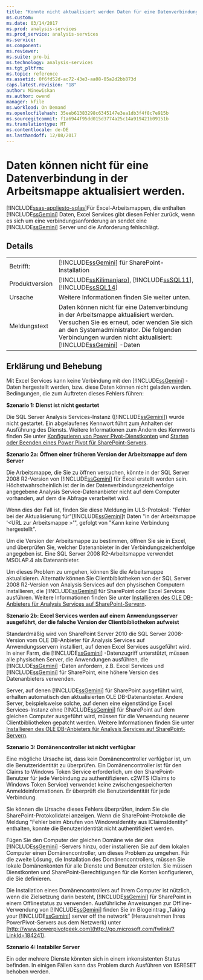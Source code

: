 ```yaml
---
title: "Konnte nicht aktualisiert werden Daten für eine Datenverbindung in der Arbeitsmappe | Microsoft Docs"
ms.custom: 
ms.date: 03/14/2017
ms.prod: analysis-services
ms.prod_service: analysis-services
ms.service: 
ms.component: 
ms.reviewer: 
ms.suite: pro-bi
ms.technology: analysis-services
ms.tgt_pltfrm: 
ms.topic: reference
ms.assetid: 0f6fd52d-ac72-43e3-aa08-05a2d2bb873d
caps.latest.revision: "18"
author: Minewiskan
ms.author: owend
manager: kfile
ms.workload: On Demand
ms.openlocfilehash: 35eeb61383298c6345147e3ea1db3f4f8c7e915b
ms.sourcegitcommit: f1a6944f95dd015d3774a25c14a919421b09151b
ms.translationtype: MT
ms.contentlocale: de-DE
ms.lasthandoff: 12/08/2017
---
```

# <a name="unable-to-refresh-data-for-a-data-connection-in-the-workbook"></a>Daten können nicht für eine Datenverbindung in der Arbeitsmappe aktualisiert werden.
[!INCLUDE[ssas-appliesto-sqlas](../../includes/ssas-appliesto-sqlas.md)]Für Excel-Arbeitsmappen, die enthalten [!INCLUDE[ssGemini](../../includes/ssgemini-md.md)] Daten, Excel Services gibt diesen Fehler zurück, wenn es sich um eine verbindungsanforderung an sendet eine [!INCLUDE[ssGemini](../../includes/ssgemini-md.md)] Server und die Anforderung fehlschlägt.  
  
## <a name="details"></a>Details  
  
|||  
|-|-|  
|Betrifft:|[!INCLUDE[ssGemini](../../includes/ssgemini-md.md)] für SharePoint-Installation|  
|Produktversion|[!INCLUDE[ssKilimanjaro](../../includes/sskilimanjaro-md.md)], [!INCLUDE[ssSQL11](../../includes/sssql11-md.md)], [!INCLUDE[ssSQL14](../../includes/sssql14-md.md)]|  
|Ursache|Weitere Informationen finden Sie weiter unten.|  
|Meldungstext|Daten können nicht für eine Datenverbindung in der Arbeitsmappe aktualisiert werden. Versuchen Sie es erneut, oder wenden Sie sich an den Systemadministrator. Die folgenden Verbindungen wurden nicht aktualisiert: [!INCLUDE[ssGemini](../../includes/ssgemini-md.md)] -Daten|  
  
## <a name="explanation-and-resolution"></a>Erklärung und Behebung  
 Mit Excel Services kann keine Verbindung mit den [!INCLUDE[ssGemini](../../includes/ssgemini-md.md)] -Daten hergestellt werden, bzw. diese Daten können nicht geladen werden. Bedingungen, die zum Auftreten dieses Fehlers führen:  
  
 **Szenario 1: Dienst ist nicht gestartet**  
  
 Die SQL Server Analysis Services-Instanz ([!INCLUDE[ssGemini](../../includes/ssgemini-md.md)]) wurde nicht gestartet. Ein abgelaufenes Kennwort führt zum Anhalten der Ausführung des Diensts. Weitere Informationen zum Ändern des Kennworts finden Sie unter [Konfigurieren von Power Pivot-Dienstkonten](../../analysis-services/power-pivot-sharepoint/configure-power-pivot-service-accounts.md) und [Starten oder Beenden eines Power Pivot für SharePoint-Servers](../../analysis-services/power-pivot-sharepoint/start-or-stop-a-power-pivot-for-sharepoint-server.md).  
  
 **Szenario 2a: Öffnen einer früheren Version der Arbeitsmappe auf dem Server**  
  
 Die Arbeitsmappe, die Sie zu öffnen versuchen, könnte in der SQL Server 2008 R2-Version von [!INCLUDE[ssGemini](../../includes/ssgemini-md.md)] für Excel erstellt worden sein. Höchstwahrscheinlich ist der in der Datenverbindungszeichenfolge angegebene Analysis Service-Datenanbieter nicht auf dem Computer vorhanden, auf dem die Abfrage verarbeitet wird.  
  
 Wenn dies der Fall ist, finden Sie diese Meldung im ULS-Protokoll: "Fehler bei der Aktualisierung für"[!INCLUDE[ssGemini](../../includes/ssgemini-md.md)]t Daten "in der Arbeitsmappe '\<URL zur Arbeitsmappe >'", gefolgt von "Kann keine Verbindung hergestellt".  
  
 Um die Version der Arbeitsmappe zu bestimmen, öffnen Sie sie in Excel, und überprüfen Sie, welcher Datenanbieter in der Verbindungszeichenfolge angegeben ist. Eine SQL Server 2008 R2-Arbeitsmappe verwendet MSOLAP.4 als Datenanbieter.  
  
 Um dieses Problem zu umgehen, können Sie die Arbeitsmappe aktualisieren. Alternativ können Sie Clientbibliotheken von der SQL Server 2008 R2-Version von Analysis Services auf den physischen Computern installieren, die [!INCLUDE[ssGemini](../../includes/ssgemini-md.md)] für SharePoint oder Excel Services ausführen. Weitere Informationen finden Sie unter [Installieren des OLE DB-Anbieters für Analysis Services auf SharePoint-Servern](http://msdn.microsoft.com/en-us/2c62daf9-1f2d-4508-a497-af62360ee859).  
  
 **Szenario 2b: Excel Services werden auf einem Anwendungsserver ausgeführt, der die falsche Version der Clientbibliotheken aufweist**  
  
 Standardmäßig wird von SharePoint Server 2010 die SQL Server 2008-Version vom OLE DB-Anbieter für Analysis Services auf Anwendungsservern installiert, auf denen Excel Services ausgeführt wird. In einer Farm, die [!INCLUDE[ssGemini](../../includes/ssgemini-md.md)] -Datenzugriff unterstützt, müssen alle physischen Server, die Anwendungen ausführen, die [!INCLUDE[ssGemini](../../includes/ssgemini-md.md)] -Daten anfordern, z.B. Excel Services und [!INCLUDE[ssGemini](../../includes/ssgemini-md.md)] für SharePoint, eine höhere Version des Datenanbieters verwenden.  
  
 Server, auf denen [!INCLUDE[ssGemini](../../includes/ssgemini-md.md)] für SharePoint ausgeführt wird, erhalten automatisch den aktualisierten OLE DB-Datenanbieter. Andere Server, beispielsweise solche, auf denen eine eigenständige Excel Services-Instanz ohne [!INCLUDE[ssGemini](../../includes/ssgemini-md.md)] für SharePoint auf dem gleichen Computer ausgeführt wird, müssen für die Verwendung neuerer Clientbibliotheken gepatcht werden. Weitere Informationen finden Sie unter [Installieren des OLE DB-Anbieters für Analysis Services auf SharePoint-Servern](http://msdn.microsoft.com/en-us/2c62daf9-1f2d-4508-a497-af62360ee859).  
  
 **Szenario 3: Domänencontroller ist nicht verfügbar**  
  
 Eine mögliche Ursache ist, dass kein Domänencontroller verfügbar ist, um die Benutzeridentität zu überprüfen. Ein Domänencontroller ist für den Claims to Windows Token Service erforderlich, um den SharePoint-Benutzer für jede Verbindung zu authentifizieren. c2WTS (Claims to Windows Token Service) verwendet keine zwischengespeicherten Anmeldeinformationen. Er überprüft die Benutzeridentität für jede Verbindung.  
  
 Sie können die Ursache dieses Fehlers überprüfen, indem Sie die SharePoint-Protokolldatei anzeigen. Wenn die SharePoint-Protokolle die Meldung "Fehler beim Abrufen von WindowsIdentity aus IClaimsIdentity" enthalten, konnte die Benutzeridentität nicht authentifiziert werden.  
  
 Fügen Sie den Computer der gleichen Domäne wie der des [!INCLUDE[ssGemini](../../includes/ssgemini-md.md)] -Servers hinzu, oder installieren Sie auf dem lokalen Computer einen Domänencontroller, um dieses Problem zu umgehen. Für die zweite Lösung, die Installation des Domänencontrollers, müssen Sie lokale Domänenkonten für alle Dienste und Benutzer erstellen. Sie müssen Dienstkonten und SharePoint-Berechtigungen für die Konten konfigurieren, die Sie definieren.  
  
 Die Installation eines Domänencontrollers auf Ihrem Computer ist nützlich, wenn die Zielsetzung darin besteht, [!INCLUDE[ssGemini](../../includes/ssgemini-md.md)] für SharePoint in einem Offlinestatus zu verwenden. Ausführliche Anweisungen zur Offline-Verwendung von [!INCLUDE[ssGemini](../../includes/ssgemini-md.md)] finden Sie im Blogeintrag „Taking your [!INCLUDE[ssGemini](../../includes/ssgemini-md.md)] server off the network“ (Herausnehmen Ihres PowerPivot-Servers aus dem Netzwerk) unter [http://www.powerpivotgeek.com](http://go.microsoft.com/fwlink/?LinkId=184241).  
  
 **Szenario 4: Instabiler Server**  
  
 Ein oder mehrere Dienste könnten sich in einem inkonsistenten Status befinden. In einigen Fällen kann das Problem durch Ausführen von IISRESET behoben werden.  
  
  
